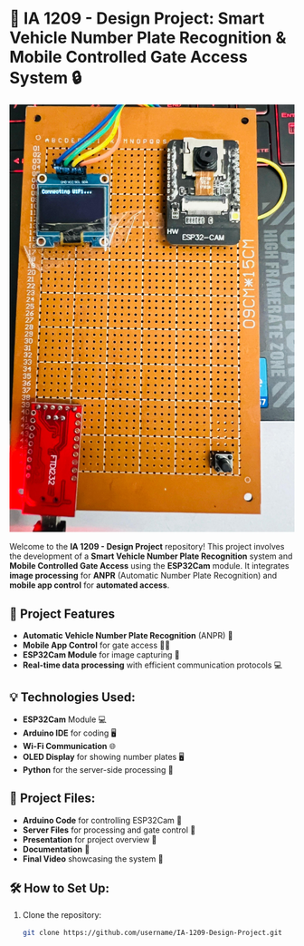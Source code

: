 # 🚗 IA 1209 - Design Project: Smart Vehicle Number Plate Recognition & Mobile Controlled Gate Access System 🔒

![Project Banner](banner.jpg)



Welcome to the **IA 1209 - Design Project** repository! This project involves the development of a **Smart Vehicle Number Plate Recognition** system and **Mobile Controlled Gate Access** using the **ESP32Cam** module. It integrates **image processing** for **ANPR** (Automatic Number Plate Recognition) and **mobile app control** for **automated access**.

## 🔧 Project Features
- **Automatic Vehicle Number Plate Recognition** (ANPR) 🚗
- **Mobile App Control** for gate access 📱🔑
- **ESP32Cam Module** for image capturing 📸
- **Real-time data processing** with efficient communication protocols 💻
  
## 💡 Technologies Used:
- **ESP32Cam** Module 💻
- **Arduino IDE** for coding 🖥️
- **Wi-Fi Communication** 🌐
- **OLED Display** for showing number plates 🖥️
- **Python** for the server-side processing 🐍

## 📂 Project Files:
- **Arduino Code** for controlling ESP32Cam 📡
- **Server Files** for processing and gate control 🔐
- **Presentation** for project overview 📑
- **Documentation** 📄
- **Final Video** showcasing the system 🎥

## 🛠️ How to Set Up:
1. Clone the repository:
   ```bash
   git clone https://github.com/username/IA-1209-Design-Project.git
